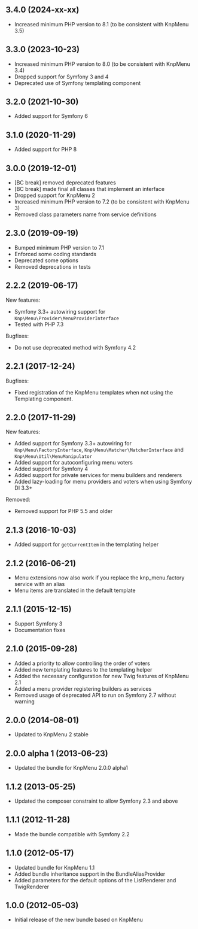 ## 3.4.0 (2024-xx-xx)

* Increased minimum PHP version to 8.1 (to be consistent with KnpMenu 3.5)

## 3.3.0 (2023-10-23)

* Increased minimum PHP version to 8.0 (to be consistent with KnpMenu 3.4)
* Dropped support for Symfony 3 and 4
* Deprecated use of Symfony templating component

## 3.2.0 (2021-10-30)

* Added support for Symfony 6

## 3.1.0 (2020-11-29)

* Added support for PHP 8

## 3.0.0 (2019-12-01)

* [BC break] removed deprecated features
* [BC break] made final all classes that implement an interface
* Dropped support for KnpMenu 2
* Increased minimum PHP version to 7.2 (to be consistent with KnpMenu 3)
* Removed class parameters name from service definitions

## 2.3.0 (2019-09-19)

* Bumped minimum PHP version to 7.1
* Enforced some coding standards
* Deprecated some options
* Removed deprecations in tests

## 2.2.2 (2019-06-17)

New features:

* Symfony 3.3+ autowiring support for `Knp\Menu\Provider\MenuProviderInterface`
* Tested with PHP 7.3

Bugfixes:

* Do not use deprecated method with Symfony 4.2

## 2.2.1 (2017-12-24)

Bugfixes:

* Fixed registration of the KnpMenu templates when not using the Templating component.

## 2.2.0 (2017-11-29)

New features:

* Added support for Symfony 3.3+ autowiring for `Knp\Menu\FactoryInterface`, `Knp\Menu\Matcher\MatcherInterface` and `Knp\Menu\Util\MenuManipulator`
* Added support for autoconfiguring menu voters
* Added support for Symfony 4
* Added support for private services for menu builders and renderers
* Added lazy-loading for menu providers and voters when using Symfony DI 3.3+

Removed:

* Removed support for PHP 5.5 and older

## 2.1.3 (2016-10-03)

* Added support for `getCurrentItem` in the templating helper

## 2.1.2 (2016-06-21)

* Menu extensions now also work if you replace the knp_menu.factory service with an alias
* Menu items are translated in the default template

## 2.1.1 (2015-12-15)

* Support Symfony 3
* Documentation fixes

## 2.1.0 (2015-09-28)

* Added a priority to allow controlling the order of voters
* Added new templating features to the templating helper
* Added the necessary configuration for new Twig features of KnpMenu 2.1
* Added a menu provider registering builders as services
* Removed usage of deprecated API to run on Symfony 2.7 without warning

## 2.0.0 (2014-08-01)

* Updated to KnpMenu 2 stable

## 2.0.0 alpha 1 (2013-06-23)

* Updated the bundle for KnpMenu 2.0.0 alpha1

## 1.1.2 (2013-05-25)

* Updated the composer constraint to allow Symfony 2.3 and above

## 1.1.1 (2012-11-28)

* Made the bundle compatible with Symfony 2.2

## 1.1.0 (2012-05-17)

* Updated bundle for KnpMenu 1.1
* Added bundle inheritance support in the BundleAliasProvider
* Added parameters for the default options of the ListRenderer and TwigRenderer

## 1.0.0 (2012-05-03)

* Initial release of the new bundle based on KnpMenu
